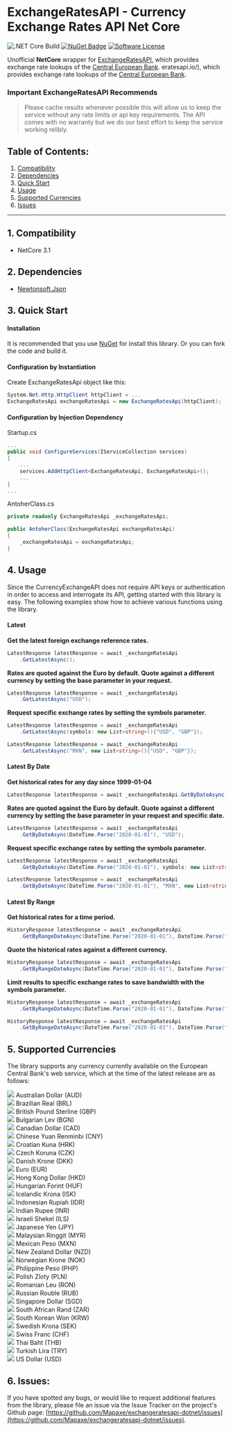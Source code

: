 # ExchangeRatesAPI - Currency Exchange Rates API Net Core


<!--
[![Build history](https://buildstats.info/github/chart/Mapaxe/exchangeratesapi-dotnet)](https://buildstats.info/github/chart/Mapaxe/exchangeratesapi-dotnet)
 -->

![.NET Core Build](https://github.com/Mapaxe/exchangeratesapi-dotnet/workflows/.NET%20Core/badge.svg?branch=master)
[![NuGet Badge](https://www.nuget.org/packages/ExchangeRatesAPI.NetCore?vWidth=100&dWidth=100)](https://www.nuget.org/packages/ExchangeRatesAPI.NetCore)
[![Software License](https://img.shields.io/badge/license-MIT-brightgreen.svg?style=flat-square)](LICENSE.md)


Unofficial **NetCore** wrapper for [ExchangeRatesAPI](https://exchangeratesapi.io/), which provides exchange rate lookups of the [Central European Bank](https://www.ecb.europa.eu/stats/policy_and_exchange_rates/euro_reference_exchange_rates/html/index.en.html). eratesapi.io/), which provides exchange rate lookups of the [Central European Bank](https://www.ecb.europa.eu/stats/policy_and_exchange_rates/euro_reference_exchange_rates/html/index.en.html).

### Important ExchangeRatesAPI Recommends
>Please cache results whenever possible this will allow us to keep the service without any rate limits or api key requirements.
>The API comes with no warranty but we do our best effort to keep the service working relibly.

## Table of Contents:

1. [Compatibility](#1-compatibility)
2. [Dependencies](#2-dependencies)
3. [Quick Start](#3-quick-start)
4. [Usage](#4-usage)
5. [Supported Currencies](#5-supported-currencies)
6. [Issues](#6-issues)

---

## 1. Compatibility
* NetCore 3.1

## 2. Dependencies
* [Newtonsoft.Json](http://james.newtonking.com/json)

## 3. Quick Start
#### Installation #####

It is recommended that you use [NuGet](http://docs.nuget.org) for install this library. Or you can fork the code and build it.

#### Configuration by Instantiation #####

Create ExchangeRatesApi object like this:

```cs
System.Net.Http.HttpClient httpClient = ...
ExchangeRatesApi exchangeRatesApi = new ExchangeRatesApi(httpClient);
```
#### Configuration by Injection Dependency #####

Startup.cs
```cs
...
public void ConfigureServices(IServiceCollection services)
{
    ...
    services.AddHttpClient<ExchangeRatesApi, ExchangeRatesApi>();
    ...
}
...
```

AntoherClass.cs
```cs
private readonly ExchangeRatesApi _exchangeRatesApi;

public AntoherClass(ExchangeRatesApi exchangeRatesApi)
{
    _exchangeRatesApi = exchangeRatesApi;
}
```

## 4. Usage

Since the CurrencyExchangeAPI does not require API keys or authentication in order to access and interrogate its API, getting started with this library is easy. The following examples show how to achieve various functions using the library.

#### Latest #####

**Get the latest foreign exchange reference rates.**
```cs
LatestResponse latestResponse = await _exchangeRatesApi
    .GetLatestAsync();
```

**Rates are quoted against the Euro by default. Quote against a different currency by setting the base parameter in your request.**
```cs
LatestResponse latestResponse = await _exchangeRatesApi
    .GetLatestAsync("USD");
```

**Request specific exchange rates by setting the symbols parameter.**
```cs
LatestResponse latestResponse = await _exchangeRatesApi
    .GetLatestAsync(symbols: new List<string>(){"USD", "GBP"});
```
```cs
LatestResponse latestResponse = await _exchangeRatesApi
    .GetLatestAsync("MXN", new List<string>(){"USD", "GBP"});
```

#### Latest By Date ####
**Get historical rates for any day since 1999-01-04**
```cs
LatestResponse latestResponse = await _exchangeRatesApi.GetByDateAsync(DateTime.Parse("2020-01-01"));
```

**Rates are quoted against the Euro by default. Quote against a different currency by setting the base parameter in your request and specific date.**
```cs
LatestResponse latestResponse = await _exchangeRatesApi
    .GetByDateAsync(DateTime.Parse("2020-01-01"), "USD");
```

**Request specific exchange rates by setting the symbols parameter.**
```cs
LatestResponse latestResponse = await _exchangeRatesApi
    .GetByDateAsync(DateTime.Parse("2020-01-01"), symbols: new List<string>(){"USD", "GBP"});
```
```cs
LatestResponse latestResponse = await _exchangeRatesApi
    .GetByDateAsync(DateTime.Parse("2020-01-01"), "MXN", new List<string>(){"USD", "GBP"});
```

#### Latest By Range ####
**Get historical rates for a time period.**
```cs
HistoryResponse latestResponse = await _exchangeRatesApi
    .GetByRangeDateAsync(DateTime.Parse("2020-01-01"), DateTime.Parse("2020-02-01"));
```

**Quote the historical rates against a different currency.**
```cs
HistoryResponse latestResponse = await _exchangeRatesApi
    .GetByRangeDateAsync(DateTime.Parse("2020-01-01"), DateTime.Parse("2020-02-01"), "USD");
```

**Limit results to specific exchange rates to save bandwidth with the symbols parameter.**
```cs
HistoryResponse latestResponse = await _exchangeRatesApi
    .GetByRangeDateAsync(DateTime.Parse("2020-01-01"), DateTime.Parse("2020-02-01"), symbols: new List<string>(){"USD", "GBP"});
```
```cs
HistoryResponse latestResponse = await _exchangeRatesApi
    .GetByRangeDateAsync(DateTime.Parse("2020-01-01"), DateTime.Parse("2020-02-01"), "MXN", new List<string>(){"USD", "GBP"});
```

## 5. Supported Currencies

The library supports any currency currently available on the European Central Bank's web service, which at the time of the latest release are as follows:

![](https://www.ecb.europa.eu/shared/img/flags/AUD.gif) Australian Dollar (AUD)<br />
![](https://www.ecb.europa.eu/shared/img/flags/BRL.gif) Brazilian Real (BRL)<br />
![](https://www.ecb.europa.eu/shared/img/flags/GBP.gif) British Pound Sterline (GBP)<br />
![](https://www.ecb.europa.eu/shared/img/flags/BGN.gif) Bulgarian Lev (BGN)<br />
![](https://www.ecb.europa.eu/shared/img/flags/CAD.gif) Canadian Dollar (CAD)<br />
![](https://www.ecb.europa.eu/shared/img/flags/CNY.gif) Chinese Yuan Renminbi (CNY)<br />
![](https://www.ecb.europa.eu/shared/img/flags/HRK.gif) Croatian Kuna (HRK)<br />
![](https://www.ecb.europa.eu/shared/img/flags/CZK.gif) Czech Koruna (CZK)<br />
![](https://www.ecb.europa.eu/shared/img/flags/DKK.gif) Danish Krone (DKK)<br />
![](https://www.ecb.europa.eu/shared/img/flags/EUR.gif) Euro (EUR)<br />
![](https://www.ecb.europa.eu/shared/img/flags/HKD.gif) Hong Kong Dollar (HKD)<br />
![](https://www.ecb.europa.eu/shared/img/flags/HUF.gif) Hungarian Forint (HUF)<br />
![](https://www.ecb.europa.eu/shared/img/flags/ISK.gif) Icelandic Krona (ISK)<br />
![](https://www.ecb.europa.eu/shared/img/flags/IDR.gif) Indonesian Rupiah (IDR)<br />
![](https://www.ecb.europa.eu/shared/img/flags/INR.gif) Indian Rupee (INR)<br />
![](https://www.ecb.europa.eu/shared/img/flags/ILS.gif) Israeli Shekel (ILS)<br />
![](https://www.ecb.europa.eu/shared/img/flags/JPY.gif) Japanese Yen (JPY)<br />
![](https://www.ecb.europa.eu/shared/img/flags/MYR.gif) Malaysian Ringgit (MYR)<br />
![](https://www.ecb.europa.eu/shared/img/flags/MXN.gif) Mexican Peso (MXN)<br />
![](https://www.ecb.europa.eu/shared/img/flags/NZD.gif) New Zealand Dollar (NZD)<br />
![](https://www.ecb.europa.eu/shared/img/flags/NOK.gif) Norwegian Krone (NOK)<br />
![](https://www.ecb.europa.eu/shared/img/flags/PHP.gif) Philippine Peso (PHP)<br />
![](https://www.ecb.europa.eu/shared/img/flags/PLN.gif) Polish Zloty (PLN)<br />
![](https://www.ecb.europa.eu/shared/img/flags/RON.gif) Romanian Leu (RON)<br />
![](https://www.ecb.europa.eu/shared/img/flags/RUB.gif) Russian Rouble (RUB)<br />
![](https://www.ecb.europa.eu/shared/img/flags/SGD.gif) Singapore Dollar (SGD)<br />
![](https://www.ecb.europa.eu/shared/img/flags/ZAR.gif) South African Rand (ZAR)<br />
![](https://www.ecb.europa.eu/shared/img/flags/KRW.gif) South Korean Won (KRW)<br />
![](https://www.ecb.europa.eu/shared/img/flags/SEK.gif) Swedish Krona (SEK)<br />
![](https://www.ecb.europa.eu/shared/img/flags/CHF.gif) Swiss Franc (CHF)<br />
![](https://www.ecb.europa.eu/shared/img/flags/THB.gif) Thai Baht (THB)<br />
![](https://www.ecb.europa.eu/shared/img/flags/TRY.gif) Turkish Lira (TRY)<br />
![](https://www.ecb.europa.eu/shared/img/flags/USD.gif) US Dollar (USD)<br />

## 6. Issues:

If you have spotted any bugs, or would like to request additional features from the library, please file an issue via the Issue Tracker on the project's Github page: [https://github.com/Mapaxe/exchangeratesapi-dotnet/issues](https://github.com/Mapaxe/exchangeratesapi-dotnet/issues).